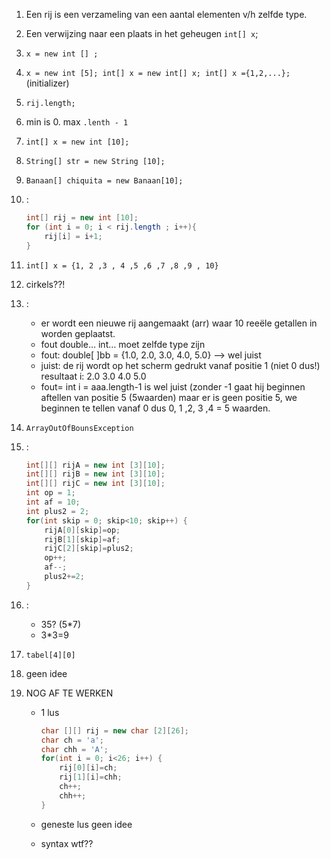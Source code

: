 1. Een rij is een verzameling van een aantal elementen v/h zelfde type.
2. Een verwijzing naar een plaats in het geheugen `int[] x`;
3. `x = new int [] ;`
4. `x = new int [5]; int[] x = new int[] x; int[] x ={1,2,...};` (initializer)
5. `rij.length;`
6. min is 0. max `.lenth - 1`
7. `int[] x = new int [10];`
8. `String[] str = new String [10];`
9. `Banaan[] chiquita = new Banaan[10];`
10. :
	
	```Java
	int[] rij = new int [10];
	for (int i = 0; i < rij.length ; i++){
		rij[i] = i+1;
	}
	```

11. `int[] x = {1, 2 ,3 , 4 ,5 ,6 ,7 ,8 ,9 , 10}`
12. cirkels??!
13. :
	* er wordt een nieuwe rij aangemaakt (arr) waar 10 reeële getallen in worden geplaatst.
	* fout double… int… moet zelfde type zijn
	* fout: double[ ]bb = {1.0, 2.0, 3.0, 4.0, 5.0} —> wel juist
	* juist: de rij wordt op het scherm gedrukt vanaf positie 1 (niet 0 dus!) resultaat i: 2.0 3.0 4.0 5.0
	* fout= int i = aaa.length-1 is wel juist (zonder -1 gaat hij beginnen aftellen van positie 5 (5waarden) maar er is geen positie 5, we beginnen te tellen vanaf 0 dus 0, 1 ,2, 3 ,4 = 5 waarden. 

14.	`ArrayOutOfBounsException`  
15. :
	
	```Java
	int[][] rijA = new int [3][10];
	int[][] rijB = new int [3][10];
	int[][] rijC = new int [3][10];
	int op = 1;
	int af = 10;
	int plus2 = 2;
	for(int skip = 0; skip<10; skip++) {
		rijA[0][skip]=op;
		rijB[1][skip]=af;
		rijC[2][skip]=plus2;
		op++;
		af--;
		plus2+=2;
	}
	```

16. :
	* 35? (5*7)
	* 3*3=9

17.	`tabel[4][0]`
18. geen idee
19. NOG AF TE WERKEN
	* 1 lus

		```Java
		char [][] rij = new char [2][26];
		char ch = 'a';
		char chh = 'A';
		for(int i = 0; i<26; i++) {
			rij[0][i]=ch;
			rij[1][i]=chh;
			ch++;
			chh++;
		}
		```

	* geneste lus geen idee
	* syntax wtf??
